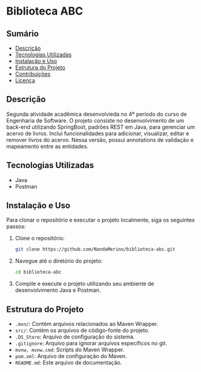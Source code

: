 # Biblioteca ABC

## Sumário

- [Descrição](#descrição)
- [Tecnologias Utilizadas](#tecnologias-utilizadas)
- [Instalação e Uso](#instalação-e-uso)
- [Estrutura do Projeto](#estrutura-do-projeto)
- [Contribuições](#contribuições)
- [Licença](#licença)

## Descrição

Segunda atividade acadêmica desenvolvieda no 4º período do curso de Engenharia de Software. O projeto consiste no desenvolvimento de um back-end utilizando SpringBoot, padrões REST em Java, para gerenciar um acervo de livros. Inclui funcionalidades para adicionar, visualizar, editar e remover livros do acervo.
Nessa versão, possui annotations de validação e mapeamento entre as entidades.

## Tecnologias Utilizadas

- Java
- Postman

## Instalação e Uso

Para clonar o repositório e executar o projeto localmente, siga os seguintes passos:

1. Clone o repositório:
   ```bash
   git clone https://github.com/NandaMerino/biblioteca-abc.git
   ```
2. Navegue até o diretório do projeto:
   ```bash
   cd biblioteca-abc
   ```
3. Compile e execute o projeto utilizando seu ambiente de desenvolvimento Java e Postman.

## Estrutura do Projeto

- `.mvn/`: Contém arquivos relacionados ao Maven Wrapper.
- `src/`: Contém os arquivos de código-fonte do projeto.
- `.DS_Store`: Arquivo de configuração do sistema.
- `.gitignore`: Arquivo para ignorar arquivos específicos no git.
- `mvnw, mvnw.cmd`: Scripts do Maven Wrapper.
- `pom.xml`: Arquivo de configuração do Maven.
- `README.md`: Este arquivo de documentação.
